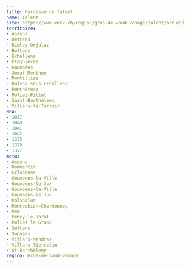 ```yaml
---
title: Paroisse du Talent
name: Talent
site: https://www.eerv.ch/region/gros-de-vaud-venoge/talent/accueil
territoire:
- Assens
- Bettens
- Bioley-Orjulaz
- Bottens
- Échallens
- Étagnières
- Goumoëns
- Jorat-Menthue
- Montilliez
- Oulens-sous-Échallens
- Penthéréaz
- Poliez-Pittet
- Saint-Barthélemy
- Villars-le-Terroir
NPA:
- 1037
- 1040
- 1041
- 1042
- 1375
- 1376
- 1377
meta:
- Assens
- Dommartin
- Éclagnens
- Goumoens-la-Ville
- Goumoens-le-Jux
- Goumoëns-la-Ville
- Goumoëns-le-Jux
- Malapalud
- Montaubion-Chardonney
- Naz
- Peney-le-Jorat
- Poliez-le-Grand
- Sottens
- Sugnens
- Villars-Mendraz
- Villars-Tiercelin
- St-Barthélemy
region: Gros-de-Vaud-Venoge
---
```

